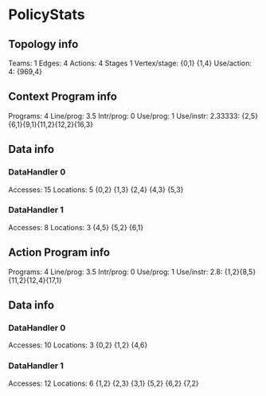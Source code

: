 # PolicyStats
## Topology info
Teams:		1
Edges:		4
Actions:	4
Stages		1
Vertex/stage:	{0,1} {1,4} 
Use/action:	4: {969,4} 

## Context Program info
Programs:	4
Line/prog:	3.5
Intr/prog:	0
Use/prog:	1
Use/instr:	2.33333: {2,5}{6,1}{9,1}{11,2}{12,2}{16,3}

## Data info

### DataHandler 0
Accesses:	15
Locations:	5
{0,2} {1,3} {2,4} {4,3} {5,3} 

### DataHandler 1
Accesses:	8
Locations:	3
{4,5} {5,2} {6,1} 



## Action Program info
Programs:	4
Line/prog:	3.5
Intr/prog:	0
Use/prog:	1
Use/instr:	2.8: {1,2}{8,5}{11,2}{12,4}{17,1}

## Data info

### DataHandler 0
Accesses:	10
Locations:	3
{0,2} {1,2} {4,6} 

### DataHandler 1
Accesses:	12
Locations:	6
{1,2} {2,3} {3,1} {5,2} {6,2} {7,2} 

